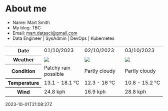# About me

- Name: Mart Smith
- My blog: TBC
- Email: [mart.datasci@gmail.com](mailto:mart.datasci6@gmail.com)
- Data Engineer | SysAdmin | DevOps | Kubernetes


<table>
    <tr>
        <th>Date</th>
        <td>01/10/2023</td><td>02/10/2023</td><td>03/10/2023</td>
    </tr>
    <tr>
        <th>Weather</th>
        <td><img src="https://cdn.weatherapi.com/weather/64x64/day/176.png"/></td><td><img src="https://cdn.weatherapi.com/weather/64x64/day/116.png"/></td><td><img src="https://cdn.weatherapi.com/weather/64x64/day/116.png"/></td>
    </tr>
    <tr>
        <th>Condition</th>
        <td width="200px">Patchy rain possible</td><td width="200px">Partly cloudy</td><td width="200px">Partly cloudy</td>
    </tr>
    <tr>
        <th>Temperature</th>
        <td>13.1 -  18.1 °C</td><td>12.3 -  16 °C</td><td>10.8 -  15.2 °C</td>
    </tr>
    <tr>
        <th>Wind</th>
        <td>24.8 kph</td><td>16.9 kph</td><td>28.8 kph</td>
    </tr>
</table>


2023-10-01T21:08:27Z

